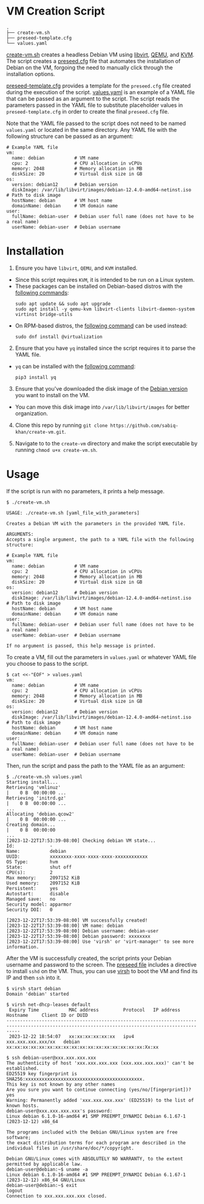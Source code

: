 # VM Creation Script
```
.
├── create-vm.sh
├── preseed-template.cfg
└── values.yaml
```
[create-vm.sh](./create-vm.sh) creates a headless Debian VM using [libvirt](https://libvirt.org/), [QEMU](https://www.qemu.org/), and [KVM](https://linux-kvm.org/page/Main_Page). The script creates a [preseed.cfg](https://wiki.debian.org/DebianInstaller/Preseed) file that automates the installation of Debian on the VM, forgoing the need to manually click through the installation options. 

[preseed-template.cfg](./preseed-template.cfg) provides a template for the `preseed.cfg` file created during the execution of the script. [values.yaml](./values.yaml) is an example of a YAML file that can be passed as an argument to the script. The script reads the parameters passed in the YAML file to substitute placeholder values in `preseed-template.cfg` in order to create the final `preseed.cfg` file. 

Note that the YAML file passed to the script does not need to be named `values.yaml` or located in the same directory. Any YAML file with the following structure can be passed as an argument:
```
# Example YAML file
vm:
  name: debian           # VM name
  cpu: 2                 # CPU allocation in vCPUs
  memory: 2048           # Memory allocation in MB
  diskSize: 20           # Virtual disk size in GB
os:
  version: debian12      # Debian version
  diskImage: /var/lib/libvirt/images/debian-12.4.0-amd64-netinst.iso  # Path to disk image
  hostName: debian       # VM host name
  domainName: debian     # VM domain name
user:
  fullName: debian-user  # Debian user full name (does not have to be a real name)
  userName: debian-user  # Debian username
```

# Installation
1) Ensure you have `libvirt`, `QEMU`, and `KVM` installed.
- Since this script requires `KVM`, it is intended to be run on a Linux system.
- These packages can be installed on Debian-based distros with the [following commands](https://ubuntu.com/server/docs/virtualization-libvirt):
    ```
    sudo apt update && sudo apt upgrade
    sudo apt install -y qemu-kvm libvirt-clients libvirt-daemon-system virtinst bridge-utils
    ```
- On RPM-based distros, the [following command](https://docs.fedoraproject.org/en-US/quick-docs/virtualization-getting-started/) can be used instead:
    ```
    sudo dnf install @virtualization
    ```
2) Ensure that you have `yq` installed since the script requires it to parse the YAML file. 
- `yq` can be installed with the [following command](https://pypi.org/project/yq/):
    ```
    pip3 install yq
    ```

3) Ensure that you've downloaded the disk image of the [Debian version](https://www.debian.org/download) you want to install on the VM.
- You can move this disk image into `/var/lib/libvirt/images` for better organization.

4) Clone this repo by running `git clone https://github.com/sabiq-khan/create-vm.git`.

5) Navigate to to the `create-vm` directory and make the script executable by running `chmod u+x create-vm.sh`.

# Usage
If the script is run with no parameters, it prints a help message.
```
$ ./create-vm.sh

USAGE: ./create-vm.sh [yaml_file_with_parameters]

Creates a Debian VM with the parameters in the provided YAML file.

ARGUMENTS:
Accepts a single argument, the path to a YAML file with the following structure:

# Example YAML file
vm:
  name: debian           # VM name
  cpu: 2                 # CPU allocation in vCPUs
  memory: 2048           # Memory allocation in MB
  diskSize: 20           # Virtual disk size in GB
os:
  version: debian12      # Debian version
  diskImage: /var/lib/libvirt/images/debian-12.4.0-amd64-netinst.iso  # Path to disk image
  hostName: debian       # VM host name
  domainName: debian     # VM domain name
user:
  fullName: debian-user  # Debian user full name (does not have to be a real name)
  userName: debian-user  # Debian username

If no argument is passed, this help message is printed.
```

To create a VM, fill out the parameters in `values.yaml` or whatever YAML file you choose to pass to the script.
```
$ cat <<-"EOF" > values.yaml
vm:
  name: debian           # VM name
  cpu: 2                 # CPU allocation in vCPUs
  memory: 2048           # Memory allocation in MB
  diskSize: 20           # Virtual disk size in GB
os:
  version: debian12      # Debian version
  diskImage: /var/lib/libvirt/images/debian-12.4.0-amd64-netinst.iso  # Path to disk image
  hostName: debian       # VM host name
  domainName: debian     # VM domain name
user:
  fullName: debian-user  # Debian user full name (does not have to be a real name)
  userName: debian-user  # Debian username
```
Then, run the script and pass the path to the YAML file as an argument:
```
$ ./create-vm.sh values.yaml
Starting install...
Retrieving 'vmlinuz'                                                         |    0 B  00:00:00 ... 
Retrieving 'initrd.gz'                                                       |    0 B  00:00:00 ... 
...
Allocating 'debian.qcow2'                                                    |    0 B  00:00:00 ... 
Creating domain...                                                           |    0 B  00:00:00
...
[2023-12-22T17:53:39-08:00] Checking debian VM state...                     
Id:             -                                                               
Name:           debian          
UUID:           xxxxxxxx-xxxx-xxxx-xxxx-xxxxxxxxxxxx                                            
OS Type:        hvm
State:          shut off
CPU(s):         2
Max memory:     2097152 KiB
Used memory:    2097152 KiB
Persistent:     yes
Autostart:      disable
Managed save:   no
Security model: apparmor
Security DOI:   0

[2023-12-22T17:53:39-08:00] VM successfully created!
[2023-12-22T17:53:39-08:00] VM name: debian
[2023-12-22T17:53:39-08:00] Debian username: debian-user
[2023-12-22T17:53:39-08:00] Debian password: xxxxxxxx
[2023-12-22T17:53:39-08:00] Use 'virsh' or 'virt-manager' to see more information.
```

After the VM is successfully created, the script prints your Debian username and password to the screen. The [preseed file](./preseed-template.cfg#L53) includes a directive to install `sshd` on the VM. Thus, you can use [virsh](https://www.libvirt.org/manpages/virsh.html) to boot the VM and find its IP and then `ssh` into it.
```
$ virsh start debian
Domain 'debian' started

$ virsh net-dhcp-leases default
 Expiry Time           MAC address         Protocol   IP address          Hostname     Client ID or DUID
-------------------------------------------------------------------------------------------------------------------------------------------------
 2023-12-22 18:54:07   xx:xx:xx:xx:xx:xx   ipv4       xxx.xxx.xxx.xxx/xx   debian xx:xx:xx:xx:xx:xx:xx:xx:xx:xx:xx:xx:xx:xx:xx:xx:xx:Xx:xx

$ ssh debian-user@xxx.xxx.xxx.xxx
The authenticity of host 'xxx.xxx.xxx.xxx (xxx.xxx.xxx.xxx)' can't be established.
ED25519 key fingerprint is SHA256:xxxxxxxxxxxxxxxxxxxxxxxxxxxxxxxxxxxxxxxxxxx.
This key is not known by any other names
Are you sure you want to continue connecting (yes/no/[fingerprint])? yes
Warning: Permanently added 'xxx.xxx.xxx.xxx' (ED25519) to the list of known hosts.
debian-user@xxx.xxx.xxx.xxx's password: 
Linux debian 6.1.0-16-amd64 #1 SMP PREEMPT_DYNAMIC Debian 6.1.67-1 (2023-12-12) x86_64

The programs included with the Debian GNU/Linux system are free software;
the exact distribution terms for each program are described in the
individual files in /usr/share/doc/*/copyright.

Debian GNU/Linux comes with ABSOLUTELY NO WARRANTY, to the extent
permitted by applicable law.
debian-user@debian:~$ uname -a
Linux debian 6.1.0-16-amd64 #1 SMP PREEMPT_DYNAMIC Debian 6.1.67-1 (2023-12-12) x86_64 GNU/Linux
debian-user@debian:~$ exit
logout
Connection to xxx.xxx.xxx.xxx closed.
```